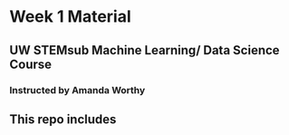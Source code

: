 # Week 1 Material 

## UW STEMsub Machine Learning/ Data Science Course 

### Instructed by Amanda Worthy 


This repo includes 
- 


